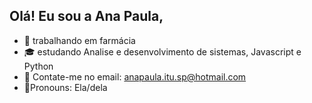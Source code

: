 ## Olá! Eu sou a Ana Paula,
- 💼 trabalhando em farmácia
- 🎓 estudando Analise e desenvolvimento de sistemas, Javascript e Python
- 📧 Contate-me no email: anapaula.itu.sp@hotmail.com
- 👩Pronouns: Ela/dela
